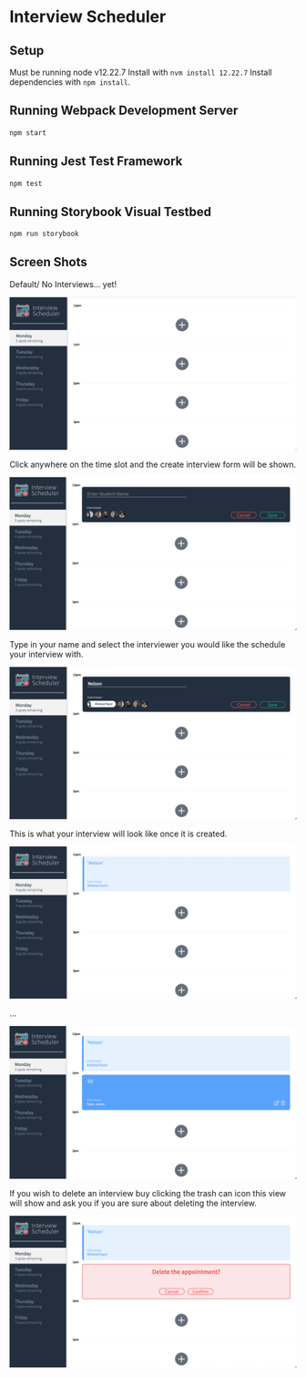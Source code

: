 # Interview Scheduler

## Setup
Must be running node v12.22.7
Install with `nvm install 12.22.7`
Install dependencies with `npm install`.

## Running Webpack Development Server

```sh
npm start
```

## Running Jest Test Framework

```sh
npm test
```

## Running Storybook Visual Testbed

```sh
npm run storybook
```

## Screen Shots

Default/ No Interviews... yet!

!["Clean slate"](https://github.com/brandonDahlberg/scheduler/blob/master/docs/no_interviews.png?raw=true)

Click anywhere on the time slot and the create interview form will be shown.

!["Creating an interview 1"](https://github.com/brandonDahlberg/scheduler/blob/master/docs/create_step_1.png?raw=true)

Type in your name and select the interviewer you would like the schedule your interview with.

!["Creating an interview 2"](https://github.com/brandonDahlberg/scheduler/blob/master/docs/create_step2.png?raw=true)

This is what your interview will look like once it is created.

!["Created an interview"](https://github.com/brandonDahlberg/scheduler/blob/master/docs/created1.png?raw=true)

...

!["Created second interview for show"](https://github.com/brandonDahlberg/scheduler/blob/master/docs/created2.png?raw=true)

If you wish to delete an interview buy clicking the trash can icon this view will show and ask you if you are sure about deleting the interview.

!["Showing off the delete confirmation view"](https://github.com/brandonDahlberg/scheduler/blob/master/docs/delete.png?raw=true)

